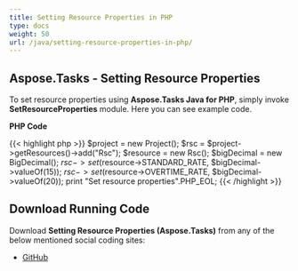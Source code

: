 ```yaml
---
title: Setting Resource Properties in PHP
type: docs
weight: 50
url: /java/setting-resource-properties-in-php/
---
```


## **Aspose.Tasks - Setting Resource Properties**
To set resource properties using **Aspose.Tasks Java for PHP**, simply invoke **SetResourceProperties** module. Here you can see example code.

**PHP Code**

{{< highlight php >}}
$project = new Project();
$rsc = $project->getResources()->add("Rsc");
$resource = new Rsc();
$bigDecimal = new BigDecimal();
$rsc->set($resource->STANDARD_RATE, $bigDecimal->valueOf(15));
$rsc->set($resource->OVERTIME_RATE, $bigDecimal->valueOf(20));
print "Set resource properties".PHP_EOL;
{{< /highlight >}}

## **Download Running Code**
Download **Setting Resource Properties (Aspose.Tasks)** from any of the below mentioned social coding sites:

- [GitHub](https://github.com/aspose-tasks/Aspose.Tasks-for-Java/blob/master/Plugins/Aspose_Tasks_Java_for_PHP/src/aspose/tasks/WorkingWithResources/SetResourceProperties.php)
